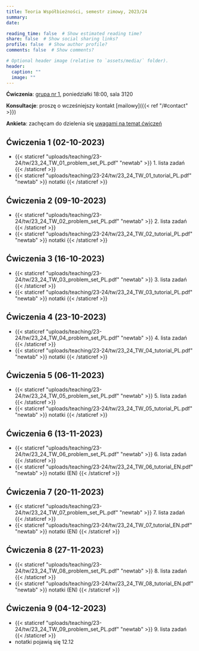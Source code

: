 ```yaml
---
title: Teoria Współbieżności, semestr zimowy, 2023/24
summary: 
date: 

reading_time: false  # Show estimated reading time?
share: false  # Show social sharing links?
profile: false  # Show author profile?
comments: false  # Show comments?

# Optional header image (relative to `assets/media/` folder).
header:
  caption: ""
  image: ""
---
```


**Ćwiczenia**: [grupa nr 1](https://usosweb.mimuw.edu.pl/kontroler.php?_action=katalog2/przedmioty/pokazZajecia&zaj_cyk_id=516447&gr_nr=1), poniedziałki 18:00, sala 3120

**Konsultacje**: proszę o wcześniejszy kontakt [mailowy]({{< ref "/#contact" >}})

**Ankieta**: zachęcam do dzielenia się [uwagami na temat ćwiczeń](https://docs.google.com/forms/d/e/1FAIpQLScaqiYkh-GS0lj4pHxttyxpQ7ta6_YGAVjzkpyMwAXJHhmalQ/viewform?usp=sf_link)

## Ćwiczenia 1 (02-10-2023)
- {{< staticref "uploads/teaching/23-24/tw/23_24_TW_01_problem_set_PL.pdf" "newtab" >}} 1. lista zadań {{< /staticref >}}
- {{< staticref "uploads/teaching/23-24/tw/23_24_TW_01_tutorial_PL.pdf" "newtab" >}} notatki {{< /staticref >}}

## Ćwiczenia 2 (09-10-2023)
- {{< staticref "uploads/teaching/23-24/tw/23_24_TW_02_problem_set_PL.pdf" "newtab" >}} 2. lista zadań {{< /staticref >}}
- {{< staticref "uploads/teaching/23-24/tw/23_24_TW_02_tutorial_PL.pdf" "newtab" >}} notatki {{< /staticref >}}

## Ćwiczenia 3 (16-10-2023)
- {{< staticref "uploads/teaching/23-24/tw/23_24_TW_03_problem_set_PL.pdf" "newtab" >}} 3. lista zadań {{< /staticref >}}
- {{< staticref "uploads/teaching/23-24/tw/23_24_TW_03_tutorial_PL.pdf" "newtab" >}} notatki {{< /staticref >}}

## Ćwiczenia 4 (23-10-2023)
- {{< staticref "uploads/teaching/23-24/tw/23_24_TW_04_problem_set_PL.pdf" "newtab" >}} 4. lista zadań {{< /staticref >}}
- {{< staticref "uploads/teaching/23-24/tw/23_24_TW_04_tutorial_PL.pdf" "newtab" >}} notatki {{< /staticref >}}

## Ćwiczenia 5 (06-11-2023)
- {{< staticref "uploads/teaching/23-24/tw/23_24_TW_05_problem_set_PL.pdf" "newtab" >}} 5. lista zadań {{< /staticref >}}
- {{< staticref "uploads/teaching/23-24/tw/23_24_TW_05_tutorial_PL.pdf" "newtab" >}} notatki {{< /staticref >}}

## Ćwiczenia 6 (13-11-2023)
- {{< staticref "uploads/teaching/23-24/tw/23_24_TW_06_problem_set_PL.pdf" "newtab" >}} 6. lista zadań {{< /staticref >}}
- {{< staticref "uploads/teaching/23-24/tw/23_24_TW_06_tutorial_EN.pdf" "newtab" >}} notatki (EN) {{< /staticref >}}

## Ćwiczenia 7 (20-11-2023)
- {{< staticref "uploads/teaching/23-24/tw/23_24_TW_07_problem_set_PL.pdf" "newtab" >}} 7. lista zadań {{< /staticref >}}
- {{< staticref "uploads/teaching/23-24/tw/23_24_TW_07_tutorial_EN.pdf" "newtab" >}} notatki (EN) {{< /staticref >}}

## Ćwiczenia 8 (27-11-2023)
- {{< staticref "uploads/teaching/23-24/tw/23_24_TW_08_problem_set_PL.pdf" "newtab" >}} 8. lista zadań {{< /staticref >}}
- {{< staticref "uploads/teaching/23-24/tw/23_24_TW_08_tutorial_EN.pdf" "newtab" >}} notatki (EN) {{< /staticref >}}

## Ćwiczenia 9 (04-12-2023)
- {{< staticref "uploads/teaching/23-24/tw/23_24_TW_09_problem_set_PL.pdf" "newtab" >}} 9. lista zadań {{< /staticref >}}
- notatki pojawią się 12.12
